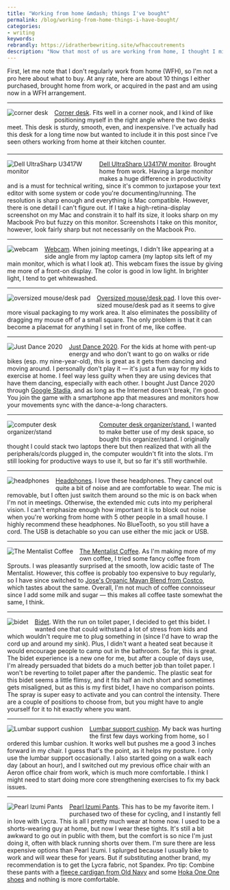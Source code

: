 ```yaml
---
title: "Working from home &mdash; things I've bought"
permalink: /blog/working-from-home-things-i-have-bought/
categories:
- writing
keywords:
rebrandly: https://idratherbewriting.site/wfhaccoutrements
description: "Now that most of us are working from home, I thought I might write a post about things I've bought as a result of working from home in an effort to be more comfortable and productive."
---
```


<style>
.juxtaposeImage img.thumbnailreview {
  float: left;
  padding-right: 15px;
  padding-bottom: 10px;
  max-width: 200px;
  padding-top: 0px;
  margin-top: 0px;
}
.juxtaposeImage {
  margin-bottom: 20px;
}
</style>

First, let me note that I don't regularly work from home (WFH), so I'm not a pro here about what to buy. At any rate, here are about 10 things I either purchased, brought home from work, or acquired in the past and am using now in a WFH arrangement.

<hr/>

<div class="juxtaposeImage"><p><a href="https://www.amazon.com/gp/product/B06XX2RJVS/"><img class="thumbnailreview" src="http://idratherbewritingmedia.com/images/amazon_corner_desk.png" alt="corner desk"/></a><a href="https://www.amazon.com/gp/product/B06XX2RJVS/">Corner desk</a>. Fits well in a corner nook, and I kind of like positioning myself in the right angle where the two desks meet. This desk is sturdy, smooth, even, and inexpensive. I've actually had this desk for a long time now but wanted to include it in this post since I've seen others working from home at their kitchen counter.</p></div>

<hr style="clear:both"/>

<div class="juxtaposeImage"><p><a href="https://www.amazon.com/Dell-U3419w-Ultrasharp-34-Inch-3440x1440/dp/B07HB3ZX9F/"><img class="thumbnailreview" src="http://idratherbewritingmedia.com/images/amazon_dell_monitor.png" alt="Dell UltraSharp U3417W monitor"/></a><a href="https://www.amazon.com/Dell-U3419w-Ultrasharp-34-Inch-3440x1440/dp/B07HB3ZX9F/">Dell UltraSharp U3417W monitor</a>. Brought home from work. Having a large monitor makes a huge difference in productivity and is a must for technical writing, since it's common to juxtapose your text editor with some system or code you're documenting/running. The resolution is sharp enough and everything is Mac compatible. However, there is one detail I can't figure out. If I take a high-retina-display screenshot on my Mac and constrain it to half its size, it looks sharp on my Macbook Pro but fuzzy on this monitor. Screenshots I take on this monitor, however, look fairly sharp but not necessarily on the Macbook Pro.</p>

<hr style="clear:both"/>

<div class="juxtaposeImage"><p><a href="https://www.amazon.com/gp/product/B006JH8T3S/"><img class="thumbnailreview" src="http://idratherbewritingmedia.com/images/amazon_web_cam.png" alt="webcam"/></a><a href="https://www.amazon.com/gp/product/B006JH8T3S/">Webcam</a>. When joining meetings, I didn't like appearing at a side angle from my laptop camera (my laptop sits left of my main monitor, which is what I look at). This webcam fixes the issue by giving me more of a front-on display. The color is good in low light. In brighter light, I tend to get whitewashed.</p>

<hr style="clear:both"/>

<div class="juxtaposeImage"><p><a href="https://www.amazon.com/gp/product/B0794WBPHK/"><img class="thumbnailreview" src="http://idratherbewritingmedia.com/images/amazon_mouse_pad.png" alt="oversized mouse/desk pad"/></a><a href="https://www.amazon.com/gp/product/B0794WBPHK/">Oversized mouse/desk pad</a>. I love this over-sized mouse/desk pad as it seems to give more visual packaging to my work area. It also eliminates the possibility of dragging my mouse off of a small square. The only problem is that it can become a placemat for anything I set in front of me, like coffee.</p>

<hr style="clear:both"/>

<div class="juxtaposeImage"><p><a href="https://www.ubisoft.com/en-us/game/just-dance-2020"><img class="thumbnailreview" src="http://idratherbewritingmedia.com/images/amazon_justdance2.png" alt="Just Dance 2020"/></a><a href="https://www.ubisoft.com/en-us/game/just-dance-2020">Just Dance 2020</a>. For the kids at home with pent-up energy and who don't want to go on walks or ride bikes (esp. my nine-year-old), this is great as it gets them dancing and moving around. I personally don't play it &mdash; it's just a fun way for my kids to exercise at home. I feel way less guilty when they are using devices that have them dancing, especially with each other. I bought Just Dance 2020 through <a href="https://store.google.com/product/stadia">Google Stadia</a>, and as long as the Internet doesn't break, I'm good. You join the game with a smartphone app that measures and monitors how your movements sync with the dance-a-long characters.</p>

<hr style="clear:both"/>

<div class="juxtaposeImage"><p><a href="https://www.amazon.com/gp/product/B01A6JLT3Q/"><img class="thumbnailreview" src="http://idratherbewritingmedia.com/images/amazon_desk_organizer.png" alt="computer desk organizer/stand"/></a><a href="https://www.amazon.com/gp/product/B01A6JLT3Q/">Computer desk organizer/stand.</a> I wanted to make better use of my desk space, so bought this organizer/stand. I originally thought I could stack two laptops there but then realized that with all the peripherals/cords plugged in, the computer wouldn't fit into the slots. I'm still looking for productive ways to use it, but so far it's still worthwhile.</p>

<hr style="clear:both"/>

<div class="juxtaposeImage"><p><a href="https://www.amazon.com/gp/product/B00SAYCVTQ/"><img class="thumbnailreview" src="http://idratherbewritingmedia.com/images/amazon_headphones.png" alt="headphones"/></a><a href="https://www.amazon.com/gp/product/B00SAYCVTQ/">Headphones</a>. I love these headphones. They cancel out quite a bit of noise and are comfortable to wear. The mic is removable, but I often just switch them around so the mic is on back when I'm not in meetings. Otherwise, the extended mic cuts into my peripheral vision. I can't emphasize enough how important it is to block out noise when you're working from home with 5 other people in a small house. I highly recommend these headphones. No BlueTooth, so you still have a cord. The USB is detachable so you can use either the mic jack or USB.</p>

<hr style="clear:both"/>

<div class="juxtaposeImage"><p><a href="https://www.amazon.com/Bulletproof-Mentalist-Medium-Ground-Coffee/dp/B01HRB7J12"><img class="thumbnailreview" src="http://idratherbewritingmedia.com/images/amazon_mentalist2.png" alt="The Mentalist Coffee"/></a><a href="https://www.amazon.com/Bulletproof-Mentalist-Medium-Ground-Coffee/dp/B01HRB7J12">The Mentalist Coffee</a>. As I'm making more of my own coffee, I tried some fancy coffee from Sprouts. I was pleasantly surprised at the smooth, low acidic taste of The Mentalist. However, this coffee is probably too expensive to buy regularly, so I have since switched to <a href="https://www.costcobusinessdelivery.com/joses-organic-mayan-blend-whole-bean-coffee%2C-medium-dark%2C-2.5-lbs.product.100271756.html">Jose's Organic Mayan Blend from Costco</a>, which tastes about the same. Overall, I'm not much of coffee connoisseur since I add some milk and sugar &mdash; this makes all coffee taste somewhat the same, I think.</p>

<hr style="clear:both"/>

<div class="juxtaposeImage"><p><a href="https://www.amazon.com/gp/product/B00TCN0NP8/"><img class="thumbnailreview" src="http://idratherbewritingmedia.com/images/amazon_bidet.png" alt="bidet"/></a><a href="https://www.amazon.com/gp/product/B00TCN0NP8/">Bidet</a>. With the run on toilet paper, I decided to get this bidet. I wanted one that could withstand a lot of stress from kids and which wouldn't require me to plug something in (since I'd have to wrap the cord up and around my sink). Plus, I didn't want a heated seat because it would encourage people to camp out in the bathroom. So far, this is great. The bidet experience is a new one for me, but after a couple of days use, I'm already persuaded that bidets do a much better job than toilet paper. I won't be reverting to toilet paper after the pandemic. The plastic seat for this bidet seems a little flimsy, and it fits half an inch short and sometimes gets misaligned, but as this is my first bidet, I have no comparison points. The spray is super easy to activate and you can control the intensity. There are a couple of positions to choose from, but you might have to angle yourself for it to hit exactly where you want.</p>

<hr style="clear:both"/>

<div class="juxtaposeImage"><p><a href="https://www.amazon.com/gp/product/B07MHJTGKM/"><img class="thumbnailreview" src="http://idratherbewritingmedia.com/images/amazon_lumbar_support.png" alt="Lumbar support cushion"/></a><a href="https://www.amazon.com/gp/product/B07MHJTGKM/">Lumbar support cushion</a>. My back was hurting the first few days working from home, so I ordered this lumbar cushion. It works well but pushes me a good 3 inches forward in my chair. I guess that's the point, as it helps my posture. I only use the lumbar support occasionally. I also started going on a walk each day (about an hour), and I switched out my previous office chair with an Aeron office chair from work, which is much more comfortable. I think I might need to start doing more core strengthening exercises to fix my back issues.</p>

<hr style="clear:both"/>

<div class="juxtaposeImage"><p><a href="https://www.amazon.com/gp/product/B01MT3SELT/"><img class="thumbnailreview" src="http://idratherbewritingmedia.com/images/amazon_pearl_izumi_pants.png" alt="Pearl Izumi Pants"/></a><a href="https://www.amazon.com/gp/product/B01MT3SELT/">Pearl Izumi Pants</a>. This has to be my favorite item. I purchased two of these for cycling, and I instantly fell in love with Lycra. This is all I pretty much wear at home now. I used to be a shorts-wearing guy at home, but now I wear these tights. It's still a bit awkward to go out in public with them, but the comfort is so nice I'm just doing it, often with black running shorts over them. I'm sure there are less expensive options than Pearl Izumi. I splurged because I usually bike to work and will wear these for years. But if substituting another brand, my recommendation is to get the Lycra fabric, not Spandex. Pro tip: Combine these pants with a <a href="https://oldnavy.gap.com/browse/product.do?pid=452056022&pcid=999&vid=1#pdp-page-content">fleece cardigan from Old Navy</a> and some <a href="https://www.footwearetc.com/womens/_/hoka-one-one-clifton-6-wom-black/rose-gold-mesh-womens/">Hoka One One shoes</a> and nothing is more comfortable.</p>
